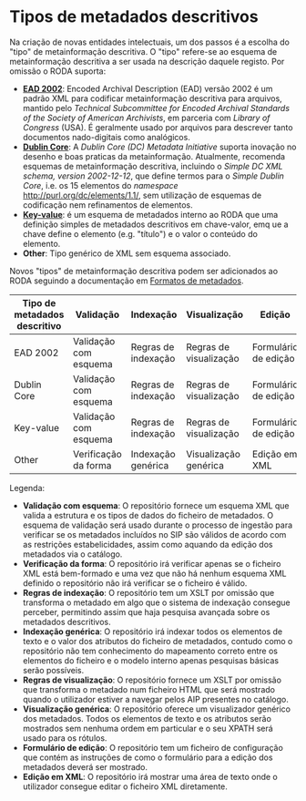 # Tipos de metadados descritivos

Na criação de novas entidades intelectuais, um dos passos é a escolha do "tipo" de metainformação descritiva. 
O "tipo" refere-se ao esquema de metainformação descritiva a ser usada na descrição daquele registo. Por omissão o RODA suporta:

* **[EAD 2002](https://www.loc.gov/ead/)**: Encoded Archival Description (EAD) versão 2002 é um padrão XML para codificar metainformação descritiva para arquivos, mantido pelo *Technical Subcommittee for Encoded Archival Standards of the Society of American Archivists*, em parceria com *Library of Congress* (USA). É geralmente usado por arquivos para descrever tanto documentos nado-digitais como analógicos.
* **[Dublin Core](https://www.dublincore.org/schemas/xmls/)**: A *Dublin Core (DC) Metadata Initiative* suporta inovação no desenho e boas praticas da metainformação. Atualmente, recomenda esquemas de metainformação descritiva, incluindo o *Simple DC XML schema, version 2002-12-12*, que define termos para o *Simple Dublin Core*, i.e. os 15 elementos do *namespace* http://purl.org/dc/elements/1.1/, sem utilização de esquemas de codificação nem refinamentos de elementos.
* **[Key-value](https://github.com/keeps/roda/blob/master/roda-core/roda-core/src/main/resources/config/schemas/key-value.xsd)**: é um esquema de metadados interno ao RODA que uma definição simples de metadados descritivos em chave-valor, emq ue a chave define o elemento (e.g. "título") e o valor o conteúdo do elemento.
*  **Other**: Tipo genérico de XML sem esquema associado.


Novos "tipos" de metainformação descritiva podem ser adicionados ao RODA seguindo a documentação em [Formatos de metadados](Metadata_Formats.md).

| Tipo de metadados descritivo | Validação             | Indexação           | Visualização           | Edição               |
|------------------------------|-----------------------|---------------------|------------------------|----------------------|
| EAD 2002                     | Validação com esquema | Regras de indexação | Regras de visualização | Formulário de edição |
| Dublin Core                  | Validação com esquema | Regras de indexação | Regras de visualização | Formulário de edição |
| Key-value                    | Validação com esquema | Regras de indexação | Regras de visualização | Formulário de edição |
| Other                        | Verificação da forma  | Indexação genérica  | Visualização genérica  | Edição em XML        |


Legenda:
* **Validação com esquema**: O repositório fornece um esquema XML que valida a estrutura e os tipos de dados do ficheiro de metadados. O esquema de validação será usado durante o processo de ingestão para verificar se os metadados incluídos no SIP são válidos de acordo com as restrições estabelicidades, assim como aquando da edição dos metadados via o catálogo.
* **Verificação da forma**: O repositório irá verificar apenas se o ficheiro XML está bem-formado e uma vez que não há nenhum esquema XML definido o repositório não irá verificar se o ficheiro é válido.
* **Regras de indexação**: O repositório tem um XSLT por omissão que transforma o metadado em algo que o sistema de indexação consegue perceber, permitindo assim que haja pesquisa avançada sobre os metadados descritivos.
* **Indexação genérica**: O repositório irá indexar todos os elementos de texto e o valor dos atributos do ficheiro de metadados, contudo como o repositório não tem conhecimento do mapeamento correto entre os elementos do ficheiro e o modelo interno apenas pesquisas básicas serão possíveis.
* **Regras de visualização**: O repositório fornece um XSLT por omissão que transforma o metadado num ficheiro HTML que será mostrado quando o utilizador estiver a navegar pelos AIP presentes no catálogo.
* **Visualização genérica**: O repositório oferece um visualizador genérico dos metadados. Todos os elementos de texto e os atributos serão mostrados sem nenhuma ordem em particular e o seu XPATH será usado para os rótulos.
* **Formulário de edição**: O repositório tem um ficheiro de configuração que contém as instruções de como o formulário para a edição dos metadados deverá ser mostrado.
* **Edição em XML**: O repositório irá mostrar uma área de texto onde o utilizador consegue editar o ficheiro XML diretamente.

